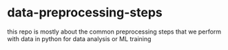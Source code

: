 # data-preprocessing-steps
this repo is mostly  about the common preprocessing steps that we perform with data in python for data analysis or ML training
